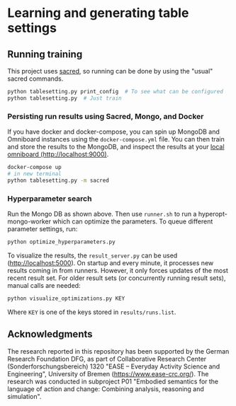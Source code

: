 # Learning and generating table settings


## Running training

This project uses [sacred](https://github.com/IDSIA/sacred), so running can be done by using the "usual" sacred commands.

```bash
python tablesetting.py print_config  # To see what can be configured
python tablesetting.py  # Just train
```


### Persisting run results using Sacred, Mongo, and Docker

If you have docker and docker-compose, you can spin up MongoDB and Omniboard instances using the `docker-compose.yml` file.
You can then train and store the results to the MongoDB, and inspect the results at your [local omniboard (http://localhost:9000)](http://localhost:9000).

```bash
docker-compose up
# in new terminal
python tablesetting.py -m sacred
```


### Hyperparameter search

Run the Mongo DB as shown above.
Then use `runner.sh` to run a hyperopt-mongo-worker which can optimize the parameters.
To queue different parameter settings, run:

```bash
python optimize_hyperparameters.py
```

To visualize the results, the `result_server.py` can be used ([http://localhost:5000](http://localhost:5000)).
On startup and every minute, it processes new results coming in from runners.
However, it only forces updates of the most recent result set.
For older result sets (or concurrently running result sets), manual calls are needed:

```bash
python visualize_optimizations.py KEY
```

Where `KEY` is one of the keys stored in `results/runs.list`.


## Acknowledgments

The research reported in this repository has been supported by the German Research Foundation DFG, as part of Collaborative Research Center (Sonderforschungsbereich) 1320 "EASE – Everyday Activity Science and Engineering", University of Bremen (https://www.ease-crc.org/). The research was conducted in subproject P01 "Embodied semantics for the language of action and change: Combining analysis, reasoning and simulation".
